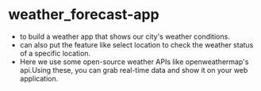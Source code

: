 # weather_forecast-app
- to build a weather app that shows our city's weather conditions.
- can also put the feature like select location to check the weather status of a specific location.	
- Here we use some open-source weather APIs like openweathermap's api.Using these, you can grab real-time data and show it on your web application.
